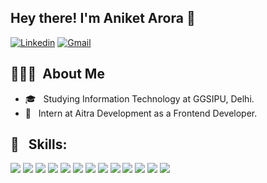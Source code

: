 <h2> Hey there! I'm Aniket Arora 👋</h2>


[![Linkedin](https://img.shields.io/badge/-LinkedIn-blue?style=flat&logo=Linkedin&logoColor=white)](https://www.linkedin.com/in/aniket-arora-042792195/)
[![Gmail](https://img.shields.io/badge/-Gmail-c14438?style=flat&logo=Gmail&logoColor=white)](mailto:aniketarora568@gmail.com)

## 👨🏻‍💻 &nbsp;About Me 

- 🎓 &nbsp; Studying Information Technology at GGSIPU, Delhi.
- 💼 &nbsp; Intern at Aitra Development as a Frontend Developer.

  

  
 
## 📌 &nbsp; Skills: 
 <img src = "https://img.shields.io/badge/-HTML5-E34F26?style=flat&logo=html5&logoColor=white"> <img src = "https://img.shields.io/badge/-CSS3-1572B6?style=flat&logo=css3&logoColor=white">
<img src="https://img.shields.io/badge/-Bootstrap-563D7C?style=flat&logo=bootstrap&logoColor=white">
<img src="https://img.shields.io/badge/-JavaScript-eed718?style=flat&logo=javascript&logoColor=ffffff">
<img src="http://img.shields.io/badge/-React-000000?style=flat&logo=React&logoColor=#040720">
<img src="https://img.shields.io/badge/-Redux-808080?style=flat&logo=Redux&logoColor=#808080">
<img src="https://img.shields.io/badge/-MongoDB-4DB33D?style=flat&logo=mongodb&logoColor=FFFFFF">
<img src="https://img.shields.io/badge/-Express.js-787878?style=flat">
<img src="https://img.shields.io/badge/-Node.js-3C873A?style=flat&logo=Node.js&logoColor=white">
<img src="http://img.shields.io/badge/-Git-F1502F?style=flat&logo=git&logoColor=FFFFFF">
<img src="http://img.shields.io/badge/-Github-000000?style=flat&logo=github&logoColor=FFFFFF">
<img src="http://img.shields.io/badge/-VS%20Code-007ACC?style=flat&logo=visual%20studio%20code&logoColor=white">
<img src="http://img.shields.io/badge/-Heroku-430098?style=flat&logo=heroku&logoColor=white">
<br/>


<br/>

<!--
**aroraaniket/aroraaniket** is a ✨ _special_ ✨ repository because its `README.md` (this file) appears on your GitHub profile.

Here are some ideas to get you started:

- 🔭 I’m currently working on ...
- 🌱 I’m currently learning ...
- 👯 I’m looking to collaborate on ...
- 🤔 I’m looking for help with ...
- 💬 Ask me about ...
- 📫 How to reach me: ...
- 😄 Pronouns: ...
- ⚡ Fun fact: ...
-->

